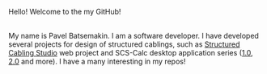 Hello! Welcome to the my GitHub!<br/><br/>

My name is Pavel Batsemakin. I am a software developer. I have developed several projects for design of structured cablings, such as [Structured Cabling Studio](https://structured-cabling-studio.pro/) web project and SCS-Calc desktop application series ([1.0](https://github.com/Rhoxolan/SKS-Calc), [2.0](https://github.com/Rhoxolan/SCS-Calc_2.0) and more). I have a many interesting in my repos!
